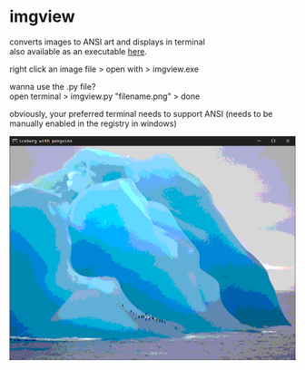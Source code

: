 # imgview
converts images to ANSI art and displays in terminal<br>
also available as an executable <a href="https://github.com/at-adityavikram/imgview/releases/download/1/imgview.zip">here</a>.

right click an image file > open with > imgview.exe

wanna use the .py file?<br>
open terminal > imgview.py "filename.png" > done

obviously, your preferred terminal needs to support ANSI (needs to be manually enabled in the registry in windows)

<img src="preview.png" width=600>
